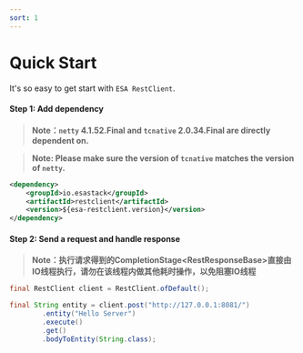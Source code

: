 ```yaml
---
sort: 1
---
```


# Quick Start
It's so easy to get start with `ESA RestClient`.

#### Step 1: Add dependency
> **Note：`netty` 4.1.52.Final and `tcnative` 2.0.34.Final are directly dependent on.**

> **Note: Please make sure the version of `tcnative` matches the version of `netty`.**


```xml
<dependency>
    <groupId>io.esastack</groupId>
    <artifactId>restclient</artifactId>
    <version>${esa-restclient.version}</version>
</dependency>
```

#### Step 2: Send a request and handle response
> **Note：执行请求得到的CompletionStage<RestResponseBase\>直接由IO线程执行，请勿在该线程内做其他耗时操作，以免阻塞IO线程**

```java
final RestClient client = RestClient.ofDefault();

final String entity = client.post("http://127.0.0.1:8081/")
        .entity("Hello Server")
        .execute()
        .get()
        .bodyToEntity(String.class);

```
